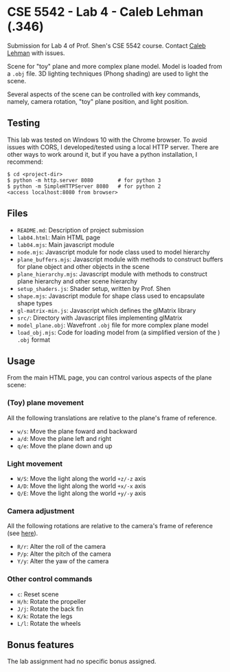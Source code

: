 # CSE 5542 - Lab 4 - Caleb Lehman (.346)

Submission for Lab 4 of Prof. Shen's CSE 5542 course.
Contact [Caleb Lehman](mailto:lehman.346@osu.edu) with issues.

Scene for "toy" plane and more complex plane model.
Model is loaded from a `.obj` file.
3D lighting techniques (Phong shading) are used to light the scene.

Several aspects of the scene can be controlled with key commands,
namely, camera rotation, "toy" plane position, and light position.

## Testing

This lab was tested on Windows 10 with the Chrome browser.
To avoid issues with CORS, I developed/tested using a local
HTTP server. There are other ways to work around it, but if
you have a python installation, I recommend:

```
$ cd <project-dir>
$ python -m http.server 8080        # for python 3
$ python -m SimpleHTTPServer 8080   # for python 2
<access localhost:8080 from browser>
```

## Files

  - `README.md`: Description of project submission
  - `lab04.html`: Main HTML page
  - `lab04.mjs`: Main javascript module
  - `node.mjs`: Javascript module for node class used to model hierarchy
  - `plane_buffers.mjs`: Javascript module with methods to construct buffers
    for plane object and other objects in the scene
  - `plane_hierarchy.mjs`: Javascript module with methods to construct plane
    hierarchy and other scene hierarchy
  - `setup_shaders.js`: Shader setup, written by Prof. Shen
  - `shape.mjs`: Javascript module for shape class used to encapsulate shape types
  - `gl-matrix-min.js`: Javascript which defines the glMatrix library
  - `src/`: Directory with Javascript files implementing glMatrix
  - `model_plane.obj`: Wavefront `.obj` file for more complex plane model
  - `load_obj.mjs`: Code for loading model from (a simplified version of the ) `.obj` format

## Usage

From the main HTML page, you can control various aspects
of the plane scene:

### (Toy) plane movement

All the following translations are relative to
the plane's frame of reference.

  - `w/s`: Move the plane foward and backward
  - `a/d`: Move the plane left and right
  - `q/e`: Move the plane down and up 

### Light movement

  - `W/S`: Move the light along the world `+z/-z` axis
  - `A/D`: Move the light along the world `+x/-x` axis
  - `Q/E`: Move the light along the world `+y/-y` axis

### Camera adjustment

All the following rotations are relative to
the camera's frame of reference
(see [here](https://en.wikipedia.org/wiki/Aircraft_principal_axes)).

  - `R/r`: Alter the roll of the camera
  - `P/p`: Alter the pitch of the camera
  - `Y/y`: Alter the yaw of the camera

### Other control commands

  - `c`: Reset scene
  - `H/h`: Rotate the propeller
  - `J/j`: Rotate the back fin
  - `K/k`: Rotate the legs
  - `L/l`: Rotate the wheels

## Bonus features

The lab assignment had no specific bonus assigned.
